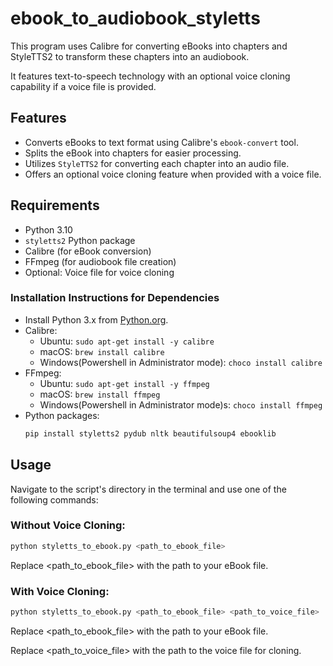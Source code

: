 # ebook_to_audiobook_styletts

This program uses Calibre for converting eBooks into chapters and StyleTTS2 to transform these chapters into an audiobook. 

It features text-to-speech technology with an optional voice cloning capability if a voice file is provided.


## Features

- Converts eBooks to text format using Calibre's `ebook-convert` tool.
- Splits the eBook into chapters for easier processing.
- Utilizes `StyleTTS2` for converting each chapter into an audio file.
- Offers an optional voice cloning feature when provided with a voice file.

## Requirements

- Python 3.10
- `styletts2` Python package
- Calibre (for eBook conversion)
- FFmpeg (for audiobook file creation)
- Optional: Voice file for voice cloning

### Installation Instructions for Dependencies

- Install Python 3.x from [Python.org](https://www.python.org/downloads/).
- Calibre:
  - Ubuntu: `sudo apt-get install -y calibre`
  - macOS: `brew install calibre`
  - Windows(Powershell in Administrator mode): `choco install calibre` 
- FFmpeg:
  - Ubuntu: `sudo apt-get install -y ffmpeg`
  - macOS: `brew install ffmpeg`
  - Windows(Powershell in Administrator mode)s: `choco install ffmpeg` 
- Python packages: 
  ```bash
  pip install styletts2 pydub nltk beautifulsoup4 ebooklib
## Usage

Navigate to the script's directory in the terminal and use one of the following commands:

### Without Voice Cloning:
```bash
python styletts_to_ebook.py <path_to_ebook_file>
```
Replace <path_to_ebook_file> with the path to your eBook file.

### With Voice Cloning:
```bash
python styletts_to_ebook.py <path_to_ebook_file> <path_to_voice_file>
```
Replace <path_to_ebook_file> with the path to your eBook file.

Replace <path_to_voice_file> with the path to the voice file for cloning.


